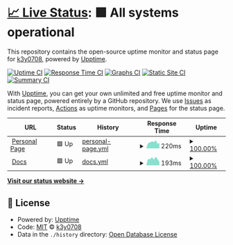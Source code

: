 # [📈 Live Status](https://status.atashfaraz.de): <!--live status--> **🟩 All systems operational**

This repository contains the open-source uptime monitor and status page for [k3y0708](https://status.atashfaraz.de), powered by [Upptime](https://github.com/upptime/upptime).

[![Uptime CI](https://github.com/k3y0708/status/workflows/Uptime%20CI/badge.svg)](https://github.com/k3y0708/status/actions?query=workflow%3A%22Uptime+CI%22)
[![Response Time CI](https://github.com/k3y0708/status/workflows/Response%20Time%20CI/badge.svg)](https://github.com/k3y0708/status/actions?query=workflow%3A%22Response+Time+CI%22)
[![Graphs CI](https://github.com/k3y0708/status/workflows/Graphs%20CI/badge.svg)](https://github.com/k3y0708/status/actions?query=workflow%3A%22Graphs+CI%22)
[![Static Site CI](https://github.com/k3y0708/status/workflows/Static%20Site%20CI/badge.svg)](https://github.com/k3y0708/status/actions?query=workflow%3A%22Static+Site+CI%22)
[![Summary CI](https://github.com/k3y0708/status/workflows/Summary%20CI/badge.svg)](https://github.com/k3y0708/status/actions?query=workflow%3A%22Summary+CI%22)

With [Upptime](https://upptime.js.org), you can get your own unlimited and free uptime monitor and status page, powered entirely by a GitHub repository. We use [Issues](https://github.com/k3y0708/status/issues) as incident reports, [Actions](https://github.com/k3y0708/status/actions) as uptime monitors, and [Pages](https://status.atashfaraz.de) for the status page.

<!--start: status pages-->
<!-- This summary is generated by Upptime (https://github.com/upptime/upptime) -->
<!-- Do not edit this manually, your changes will be overwritten -->
<!-- prettier-ignore -->
| URL | Status | History | Response Time | Uptime |
| --- | ------ | ------- | ------------- | ------ |
| <img alt="" src="https://icons.duckduckgo.com/ip3/atashfaraz.de.ico" height="13"> [Personal Page](https://atashfaraz.de/) | 🟩 Up | [personal-page.yml](https://github.com/k3y0708/status/commits/HEAD/history/personal-page.yml) | <details><summary><img alt="Response time graph" src="./graphs/personal-page/response-time-week.png" height="20"> 220ms</summary><br><a href="https://status.atashfaraz.de/history/personal-page"><img alt="Response time 205" src="https://img.shields.io/endpoint?url=https%3A%2F%2Fraw.githubusercontent.com%2Fk3y0708%2Fstatus%2FHEAD%2Fapi%2Fpersonal-page%2Fresponse-time.json"></a><br><a href="https://status.atashfaraz.de/history/personal-page"><img alt="24-hour response time 278" src="https://img.shields.io/endpoint?url=https%3A%2F%2Fraw.githubusercontent.com%2Fk3y0708%2Fstatus%2FHEAD%2Fapi%2Fpersonal-page%2Fresponse-time-day.json"></a><br><a href="https://status.atashfaraz.de/history/personal-page"><img alt="7-day response time 220" src="https://img.shields.io/endpoint?url=https%3A%2F%2Fraw.githubusercontent.com%2Fk3y0708%2Fstatus%2FHEAD%2Fapi%2Fpersonal-page%2Fresponse-time-week.json"></a><br><a href="https://status.atashfaraz.de/history/personal-page"><img alt="30-day response time 205" src="https://img.shields.io/endpoint?url=https%3A%2F%2Fraw.githubusercontent.com%2Fk3y0708%2Fstatus%2FHEAD%2Fapi%2Fpersonal-page%2Fresponse-time-month.json"></a><br><a href="https://status.atashfaraz.de/history/personal-page"><img alt="1-year response time 205" src="https://img.shields.io/endpoint?url=https%3A%2F%2Fraw.githubusercontent.com%2Fk3y0708%2Fstatus%2FHEAD%2Fapi%2Fpersonal-page%2Fresponse-time-year.json"></a></details> | <details><summary><a href="https://status.atashfaraz.de/history/personal-page">100.00%</a></summary><a href="https://status.atashfaraz.de/history/personal-page"><img alt="All-time uptime 100.00%" src="https://img.shields.io/endpoint?url=https%3A%2F%2Fraw.githubusercontent.com%2Fk3y0708%2Fstatus%2FHEAD%2Fapi%2Fpersonal-page%2Fuptime.json"></a><br><a href="https://status.atashfaraz.de/history/personal-page"><img alt="24-hour uptime 100.00%" src="https://img.shields.io/endpoint?url=https%3A%2F%2Fraw.githubusercontent.com%2Fk3y0708%2Fstatus%2FHEAD%2Fapi%2Fpersonal-page%2Fuptime-day.json"></a><br><a href="https://status.atashfaraz.de/history/personal-page"><img alt="7-day uptime 100.00%" src="https://img.shields.io/endpoint?url=https%3A%2F%2Fraw.githubusercontent.com%2Fk3y0708%2Fstatus%2FHEAD%2Fapi%2Fpersonal-page%2Fuptime-week.json"></a><br><a href="https://status.atashfaraz.de/history/personal-page"><img alt="30-day uptime 100.00%" src="https://img.shields.io/endpoint?url=https%3A%2F%2Fraw.githubusercontent.com%2Fk3y0708%2Fstatus%2FHEAD%2Fapi%2Fpersonal-page%2Fuptime-month.json"></a><br><a href="https://status.atashfaraz.de/history/personal-page"><img alt="1-year uptime 100.00%" src="https://img.shields.io/endpoint?url=https%3A%2F%2Fraw.githubusercontent.com%2Fk3y0708%2Fstatus%2FHEAD%2Fapi%2Fpersonal-page%2Fuptime-year.json"></a></details>
| <img alt="" src="https://icons.duckduckgo.com/ip3/docs.atashfaraz.de.ico" height="13"> [Docs](https://docs.atashfaraz.de/) | 🟩 Up | [docs.yml](https://github.com/k3y0708/status/commits/HEAD/history/docs.yml) | <details><summary><img alt="Response time graph" src="./graphs/docs/response-time-week.png" height="20"> 193ms</summary><br><a href="https://status.atashfaraz.de/history/docs"><img alt="Response time 251" src="https://img.shields.io/endpoint?url=https%3A%2F%2Fraw.githubusercontent.com%2Fk3y0708%2Fstatus%2FHEAD%2Fapi%2Fdocs%2Fresponse-time.json"></a><br><a href="https://status.atashfaraz.de/history/docs"><img alt="24-hour response time 290" src="https://img.shields.io/endpoint?url=https%3A%2F%2Fraw.githubusercontent.com%2Fk3y0708%2Fstatus%2FHEAD%2Fapi%2Fdocs%2Fresponse-time-day.json"></a><br><a href="https://status.atashfaraz.de/history/docs"><img alt="7-day response time 193" src="https://img.shields.io/endpoint?url=https%3A%2F%2Fraw.githubusercontent.com%2Fk3y0708%2Fstatus%2FHEAD%2Fapi%2Fdocs%2Fresponse-time-week.json"></a><br><a href="https://status.atashfaraz.de/history/docs"><img alt="30-day response time 186" src="https://img.shields.io/endpoint?url=https%3A%2F%2Fraw.githubusercontent.com%2Fk3y0708%2Fstatus%2FHEAD%2Fapi%2Fdocs%2Fresponse-time-month.json"></a><br><a href="https://status.atashfaraz.de/history/docs"><img alt="1-year response time 251" src="https://img.shields.io/endpoint?url=https%3A%2F%2Fraw.githubusercontent.com%2Fk3y0708%2Fstatus%2FHEAD%2Fapi%2Fdocs%2Fresponse-time-year.json"></a></details> | <details><summary><a href="https://status.atashfaraz.de/history/docs">100.00%</a></summary><a href="https://status.atashfaraz.de/history/docs"><img alt="All-time uptime 100.00%" src="https://img.shields.io/endpoint?url=https%3A%2F%2Fraw.githubusercontent.com%2Fk3y0708%2Fstatus%2FHEAD%2Fapi%2Fdocs%2Fuptime.json"></a><br><a href="https://status.atashfaraz.de/history/docs"><img alt="24-hour uptime 100.00%" src="https://img.shields.io/endpoint?url=https%3A%2F%2Fraw.githubusercontent.com%2Fk3y0708%2Fstatus%2FHEAD%2Fapi%2Fdocs%2Fuptime-day.json"></a><br><a href="https://status.atashfaraz.de/history/docs"><img alt="7-day uptime 100.00%" src="https://img.shields.io/endpoint?url=https%3A%2F%2Fraw.githubusercontent.com%2Fk3y0708%2Fstatus%2FHEAD%2Fapi%2Fdocs%2Fuptime-week.json"></a><br><a href="https://status.atashfaraz.de/history/docs"><img alt="30-day uptime 100.00%" src="https://img.shields.io/endpoint?url=https%3A%2F%2Fraw.githubusercontent.com%2Fk3y0708%2Fstatus%2FHEAD%2Fapi%2Fdocs%2Fuptime-month.json"></a><br><a href="https://status.atashfaraz.de/history/docs"><img alt="1-year uptime 100.00%" src="https://img.shields.io/endpoint?url=https%3A%2F%2Fraw.githubusercontent.com%2Fk3y0708%2Fstatus%2FHEAD%2Fapi%2Fdocs%2Fuptime-year.json"></a></details>

<!--end: status pages-->

[**Visit our status website →**](https://status.atashfaraz.de)

## 📄 License

- Powered by: [Upptime](https://github.com/upptime/upptime)
- Code: [MIT](./LICENSE) © [k3y0708](https://status.atashfaraz.de)
- Data in the `./history` directory: [Open Database License](https://opendatacommons.org/licenses/odbl/1-0/)

